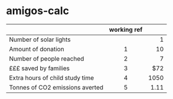 # amigos-calc

|                                 | working ref |      |
|---------------------------------|:-----------:|-----:|
| Number of solar lights          |             |    1 |
| Amount of donation              |      1      |   10 |
| Number of people reached        |      2      |    7 |
| £££ saved by families           |      3      |  $72 |
| Extra hours of child study time |      4      | 1050 |
| Tonnes of CO2 emissions averted |      5      | 1.11 |
